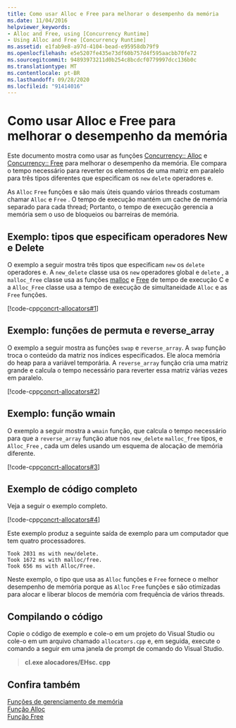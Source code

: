 ```yaml
---
title: Como usar Alloc e Free para melhorar o desempenho da memória
ms.date: 11/04/2016
helpviewer_keywords:
- Alloc and Free, using [Concurrency Runtime]
- Using Alloc and Free [Concurrency Runtime]
ms.assetid: e1fab9e8-a97d-4104-bead-e95958db79f9
ms.openlocfilehash: e5e5207fe435e73df60b757d4f595aacbb70fe72
ms.sourcegitcommit: 94893973211d0b254c8bcdcf0779997dcc136b0c
ms.translationtype: MT
ms.contentlocale: pt-BR
ms.lasthandoff: 09/28/2020
ms.locfileid: "91414016"
---
```

# <a name="how-to-use-alloc-and-free-to-improve-memory-performance"></a>Como usar Alloc e Free para melhorar o desempenho da memória

Este documento mostra como usar as funções [Concurrency:: Alloc](reference/concurrency-namespace-functions.md#alloc) e [Concurrency:: Free](reference/concurrency-namespace-functions.md#free) para melhorar o desempenho da memória. Ele compara o tempo necessário para reverter os elementos de uma matriz em paralelo para três tipos diferentes que especificam os `new` `delete` operadores e.

As `Alloc` `Free` funções e são mais úteis quando vários threads costumam chamar `Alloc` e `Free` . O tempo de execução mantém um cache de memória separado para cada thread; Portanto, o tempo de execução gerencia a memória sem o uso de bloqueios ou barreiras de memória.

## <a name="example-types-that-specify-new-and-delete-operators"></a>Exemplo: tipos que especificam operadores New e Delete

O exemplo a seguir mostra três tipos que especificam `new` os `delete` operadores e. A `new_delete` classe usa os `new` operadores global e `delete` , a `malloc_free` classe usa as funções [malloc](../../c-runtime-library/reference/malloc.md) e [Free](../../c-runtime-library/reference/free.md) de tempo de execução C e a `Alloc_Free` classe usa a tempo de execução de simultaneidade `Alloc` e as `Free` funções.

[!code-cpp[concrt-allocators#1](../../parallel/concrt/codesnippet/cpp/how-to-use-alloc-and-free-to-improve-memory-performance_1.cpp)]

## <a name="example-swap-and-reverse_array-functions"></a>Exemplo: funções de permuta e reverse_array

O exemplo a seguir mostra as funções `swap` e `reverse_array`. A `swap` função troca o conteúdo da matriz nos índices especificados. Ele aloca memória do heap para a variável temporária. A `reverse_array` função cria uma matriz grande e calcula o tempo necessário para reverter essa matriz várias vezes em paralelo.

[!code-cpp[concrt-allocators#2](../../parallel/concrt/codesnippet/cpp/how-to-use-alloc-and-free-to-improve-memory-performance_2.cpp)]

## <a name="example-wmain-function"></a>Exemplo: função wmain

O exemplo a seguir mostra a `wmain` função, que calcula o tempo necessário para que a `reverse_array` função atue nos `new_delete` `malloc_free` tipos, e `Alloc_Free` , cada um deles usando um esquema de alocação de memória diferente.

[!code-cpp[concrt-allocators#3](../../parallel/concrt/codesnippet/cpp/how-to-use-alloc-and-free-to-improve-memory-performance_3.cpp)]

## <a name="complete-code-example"></a>Exemplo de código completo

Veja a seguir o exemplo completo.

[!code-cpp[concrt-allocators#4](../../parallel/concrt/codesnippet/cpp/how-to-use-alloc-and-free-to-improve-memory-performance_4.cpp)]

Este exemplo produz a seguinte saída de exemplo para um computador que tem quatro processadores.

```Output
Took 2031 ms with new/delete.
Took 1672 ms with malloc/free.
Took 656 ms with Alloc/Free.
```

Neste exemplo, o tipo que usa as `Alloc` funções e `Free` fornece o melhor desempenho de memória porque as `Alloc` `Free` funções e são otimizadas para alocar e liberar blocos de memória com frequência de vários threads.

## <a name="compiling-the-code"></a>Compilando o código

Copie o código de exemplo e cole-o em um projeto do Visual Studio ou cole-o em um arquivo chamado `allocators.cpp` e, em seguida, execute o comando a seguir em uma janela de prompt de comando do Visual Studio.

> **cl.exe alocadores/EHsc. cpp**

## <a name="see-also"></a>Confira também

[Funções de gerenciamento de memória](../../parallel/concrt/memory-management-functions.md)<br/>
[Função Alloc](reference/concurrency-namespace-functions.md#alloc)<br/>
[Função Free](reference/concurrency-namespace-functions.md#free)
